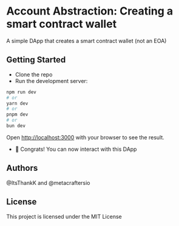 # Account Abstraction: Creating a smart contract wallet

A simple DApp that creates a smart contract wallet (not an EOA) 

## Getting Started
- Clone the repo
- Run the development server:

```bash
npm run dev
# or
yarn dev
# or
pnpm dev
# or
bun dev
```

Open [http://localhost:3000](http://localhost:3000) with your browser to see the result.

- 🎉 Congrats! You can now interact with this DApp
  
## Authors
@ItsThankK and @metacraftersio

## License
This project is licensed under the MIT License

